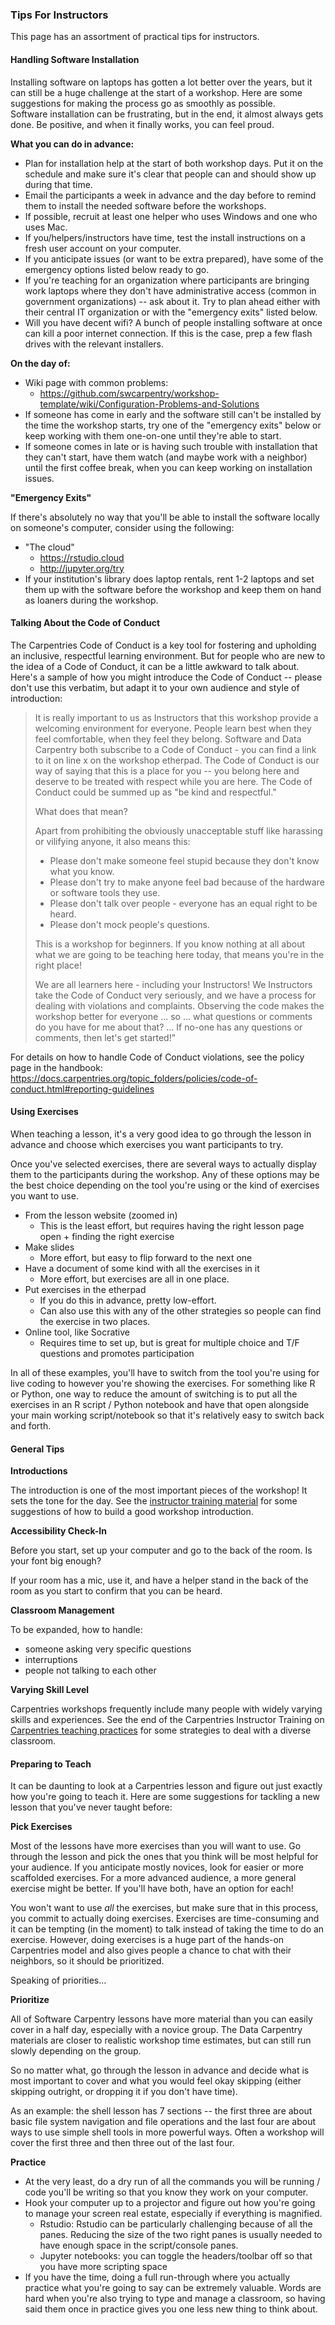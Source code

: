 ### Tips For Instructors

This page has an assortment of practical tips for instructors.  

#### Handling Software Installation

Installing software on laptops has gotten a lot better over the years, but it can still be a huge challenge at the start of a workshop.  Here are some suggestions for making the process go as smoothly as possible.  
Software installation can be frustrating, but in the end, it almost always gets done.  Be positive, and when it finally works, you can feel proud.  

**What you can do in advance:**

* Plan for installation help at the start of both workshop days.  Put it on the schedule and make sure it's clear that people can and should show up during that time.  
* Email the participants a week in advance and the day before to remind them to install the needed software before the workshops.  
* If possible, recruit at least one helper who uses Windows and one who uses Mac.  
* If you/helpers/instructors have time, test the install instructions on a fresh user account on your computer.
* If you anticipate issues (or want to be extra prepared), have some of the emergency options listed below ready to go.  
* If you're teaching for an organization where participants are bringing work laptops where they don't have administrative access (common in government organizations) -- ask about it.  Try to plan ahead either with their central IT organization or with the "emergency exits" listed below.  
* Will you have decent wifi?  A bunch of people installing software at once can kill a poor internet connection.  If this is the case, prep a few flash drives with the relevant installers.  

**On the day of:**

* Wiki page with common problems: 
	* https://github.com/swcarpentry/workshop-template/wiki/Configuration-Problems-and-Solutions
* If someone has come in early and the software still can't be installed by the time the workshop starts, try one of the "emergency exits" below or keep working with them one-on-one until they're able to start. 
* If someone comes in late or is having such trouble with installation that they can't start, have them watch (and maybe work with a neighbor) until the first coffee break, when you can keep working on installation issues.  

**"Emergency Exits"**

If there's absolutely no way that you'll be able to install the software locally on someone's computer, consider using the following: 

* "The cloud"
	* https://rstudio.cloud
	* http://jupyter.org/try
* If your institution's library does laptop rentals, rent 1-2 laptops and set them up with the software before the workshop and keep them on hand as loaners during the workshop.  

#### Talking About the Code of Conduct

The Carpentries Code of Conduct is a key tool for fostering and upholding an inclusive, respectful learning environment.  But for people who are new to the idea of a Code of Conduct, it can be a little awkward to talk about.  Here's a sample of how you might introduce the Code of Conduct -- please don't use this verbatim, but adapt it to your own audience and style of introduction: 

> It is really important to us as Instructors that this workshop provide a welcoming environment for everyone. People learn best when they feel comfortable, when they feel they belong. Software and Data Carpentry both subscribe to a Code of Conduct - you can find a link to it on line x on the workshop etherpad.  The Code of Conduct is our way of saying that this is a place for you -- you belong here and deserve to be treated with respect while you are here.  The Code of Conduct could be summed up as "be kind and respectful."
> 
> What does that mean?
> 
> Apart from prohibiting the obviously unacceptable stuff like harassing or vilifying anyone, it also means this:
> 
> * Please don't make someone feel stupid because they don't know what you know.
> * Please don't try to make anyone feel bad because of the hardware or software tools they use.
> * Please don't talk over people - everyone has an equal right to be heard.
> * Please don't mock people's questions.
> 
> This is a workshop for beginners. If you know nothing at all about what we are going to be teaching here today, that means you're in the right place!
> 
> We are all learners here - including your Instructors! We Instructors take the Code of Conduct very seriously, and we have a process for dealing with violations and complaints. Observing the code makes the workshop better for everyone ... so ... what questions or comments do you have for me about that? ... If no-one has any questions or comments, then let's get started!"

For details on how to handle Code of Conduct violations, see the policy page in the handbook: https://docs.carpentries.org/topic_folders/policies/code-of-conduct.html#reporting-guidelines

#### Using Exercises

When teaching a lesson, it's a very good idea to go through the lesson in advance and choose which exercises you want participants to try.  

Once you've selected exercises, there are several ways to actually display them to the participants during the workshop.  Any of these options may be the best choice depending on the tool you're using or the kind of exercises you want to use.  

* From the lesson website (zoomed in)
	* This is the least effort, but requires having the right lesson page open + finding the right exercise
* Make slides
	* More effort, but easy to flip forward to the next one
* Have a document of some kind with all the exercises in it
	* More effort, but exercises are all in one place.  
* Put exercises in the etherpad
	* If you do this in advance, pretty low-effort.
	* Can also use this with any of the other strategies so people can find the exercise in two places.  
* Online tool, like Socrative
	* Requires time to set up, but is great for multiple choice and T/F questions and promotes participation

In all of these examples, you'll have to switch from the tool you're using for live coding to however you're showing the exercises.  For something like R or Python, one way to reduce the amount of switching is to put all the exercises in an R script / Python notebook and have that open alongside your main working script/notebook so that it's relatively easy to switch back and forth.  

#### General Tips

**Introductions**

The introduction is one of the most important pieces of the workshop!  It sets the tone for the day.  See the [instructor training material](https://carpentries.github.io/instructor-training/19-introductions/) for some suggestions of how to build a good workshop introduction.  

**Accessibility Check-In**

Before you start, set up your computer and go to the back of the room.  Is your font big enough?  

If your room has a mic, use it, and have a helper stand in the back of the room as you start to confirm that you can be heard.  

**Classroom Management**

To be expanded, how to handle: 
- someone asking very specific questions
- interruptions
- people not talking to each other

**Varying Skill Level**

Carpentries workshops frequently include many people with widely varying skills and experiences.  See the end of the Carpentries Instructor Training on [Carpentries teaching practices](https://carpentries.github.io/instructor-training/22-practices/) for some strategies to deal with a diverse classroom.  

#### Preparing to Teach

It can be daunting to look at a Carpentries lesson and figure out just exactly how you're going to teach it.  Here are some suggestions for tackling a new lesson that you've never taught before: 

**Pick Exercises**

Most of the lessons have more exercises than you will want to use.  Go through the lesson and pick the ones that you think will be most helpful for your audience.  If you anticipate mostly novices, look for easier or more scaffolded exercises.  For a more advanced audience, a more general exercise might be better.  If you'll have both, have an option for each!  

You won't want to use *all* the exercises, but make sure that in this process, you commit to actually doing exercises.  Exercises are time-consuming and it can be tempting (in the moment) to talk instead of taking the time to do an exercise.  However, doing exercises is a huge part of the hands-on Carpentries model and also gives people a chance to chat with their neighbors, so it should be prioritized.  

Speaking of priorities...

**Prioritize**

All of Software Carpentry lessons have more material than you can easily cover in a half day, especially with a novice group.  The Data Carpentry materials are closer to realistic workshop time estimates, but can still run slowly depending on the group.  

So no matter what, go through the lesson in advance and decide what is most important to cover and what you would feel okay skipping (either skipping outright, or dropping it if you don't have time).  

As an example: the shell lesson has 7 sections -- the first three are about basic file system navigation and file operations and the last four are about ways to use simple shell tools in more powerful ways.  Often a workshop will cover the first three and then three out of the last four.  

**Practice**

* At the very least, do a dry run of all the commands you will be running / code you'll be writing so that you know they work on your computer. 
* Hook your computer up to a projector and figure out how you're going to manage your screen real estate, especially if everything is magnified.
	* Rstudio: Rstudio can be particularly challenging because of all the panes.  Reducing the size of the two right panes is usually needed to have enough space in the script/console panes. 
	* Jupyter notebooks: you can toggle the headers/toolbar off so that you have more scripting space
* If you have the time, doing a full run-through where you actually practice what you're going to say can be extremely valuable.  Words are hard when you're also trying to type and manage a classroom, so having said them once in practice gives you one less new thing to think about.  